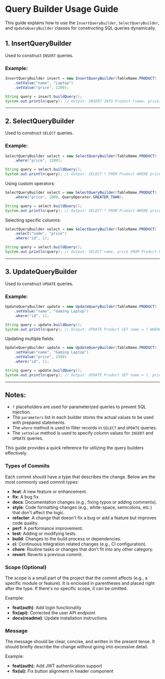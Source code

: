 # Query Builder Usage Guide

This guide explains how to use the `InsertQueryBuilder`, `SelectQueryBuilder`, and `UpdateQueryBuilder` classes for constructing SQL queries dynamically.

## 1. InsertQueryBuilder
Used to construct `INSERT` queries.

### Example:
```java
InsertQueryBuilder insert = new InsertQueryBuilder(TableName.PRODUCT)
    .setValue("name", "Laptop")
    .setValue("price", 1200);

String query = insert.buildQuery();
System.out.println(query); // Output: INSERT INTO Product (name, price) VALUES (?, ?)
```

---

## 2. SelectQueryBuilder
Used to construct `SELECT` queries.

### Example:
```java
SelectQueryBuilder select = new SelectQueryBuilder(TableName.PRODUCT)
    .where("price", 1200);

String query = select.buildQuery();
System.out.println(query); // Output: SELECT * FROM Product WHERE price = ?
```

Using custom operators:
```java
SelectQueryBuilder select = new SelectQueryBuilder(TableName.PRODUCT)
    .where("price", 1000, QueryOperator.GREATER_THAN);

String query = select.buildQuery();
System.out.println(query); // Output: SELECT * FROM Product WHERE price > ?
```

Selecting specific columns:
```java
SelectQueryBuilder select = new SelectQueryBuilder(TableName.PRODUCT)
    .select("name", "price")
    .where("id", 1);

String query = select.buildQuery();
System.out.println(query); // Output: SELECT name, price FROM Product WHERE id = ?
```

---

## 3. UpdateQueryBuilder
Used to construct `UPDATE` queries.

### Example:
```java
UpdateQueryBuilder update = new UpdateQueryBuilder(TableName.PRODUCT)
    .setValue("name", "Gaming Laptop")
    .where("id", 1);

String query = update.buildQuery();
System.out.println(query); // Output: UPDATE Product SET name = ? WHERE id = ?
```

Updating multiple fields:
```java
UpdateQueryBuilder update = new UpdateQueryBuilder(TableName.PRODUCT)
    .setValue("name", "Gaming Laptop")
    .setValue("price", 1500)
    .where("id", 1);

String query = update.buildQuery();
System.out.println(query); // Output: UPDATE Product SET name = ?, price = ? WHERE id = ?
```

---

## Notes:
- `?` placeholders are used for parameterized queries to prevent SQL injection.
- The `parameters` list in each builder stores the actual values to be used with prepared statements.
- The `where` method is used to filter records in `SELECT` and `UPDATE` queries.
- The `setValue` method is used to specify column values for `INSERT` and `UPDATE` queries.

This guide provides a quick reference for utilizing the query builders effectively.

### Types of Commits

Each commit should have a type that describes the change. Below are the most commonly used commit types:

- **feat**: A new feature or enhancement.
- **fix**: A bug fix.
- **docs**: Documentation changes (e.g., fixing typos or adding comments).
- **style**: Code formatting changes (e.g., white-space, semicolons, etc.) that don't affect the logic.
- **refactor**: A change that doesn't fix a bug or add a feature but improves code quality.
- **perf**: A performance improvement.
- **test**: Adding or modifying tests.
- **build**: Changes to the build process or dependencies.
- **ci**: Continuous Integration related changes (e.g., CI configuration).
- **chore**: Routine tasks or changes that don’t fit into any other category.
- **revert**: Reverts a previous commit.

### Scope (Optional)

The scope is a small part of the project that the commit affects (e.g., a specific module or feature). It is enclosed in parentheses and placed right after the type. If there's no specific scope, it can be omitted.

Example:
- **feat(auth)**: Add login functionality
- **fix(api)**: Corrected the user API endpoint
- **docs(readme)**: Update installation instructions

### Message

The message should be clear, concise, and written in the present tense. It should briefly describe the change without going into excessive detail. 

Example:
- **feat(auth):** Add JWT authentication support
- **fix(ui):** Fix button alignment in header component


